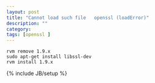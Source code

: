 ```yaml
---
layout: post
title: "Cannot load such file   openssl (loadError)"
description: ""
category: 
tags: [openssl ]
---
```

    rvm remove 1.9.x
    sudo apt-get install libssl-dev
    rvm install 1.9.x
{% include JB/setup %}

